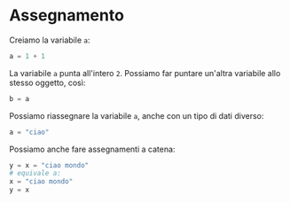 # Assegnamento

Creiamo la variabile `a`:

```python
a = 1 + 1 
```
La variabile `a` punta all'intero `2`. Possiamo far puntare un'altra variabile allo stesso oggetto, così:

```python
b = a
```

Possiamo riassegnare la variabile `a`, anche con un tipo di dati diverso:

```python
a = "ciao"
```

Possiamo anche fare assegnamenti a catena:

```python
y = x = "ciao mondo"
# equivale a:
x = "ciao mondo"
y = x
```